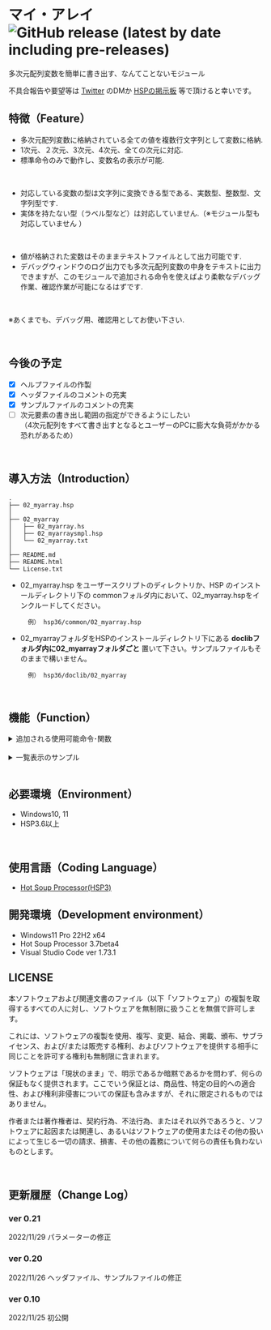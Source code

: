 # マイ・アレイ ![GitHub release (latest by date including pre-releases)](https://img.shields.io/github/v/release/YUZRANIUM/02_myarray?include_prereleases&style=flat-square)

多次元配列変数を簡単に書き出す、なんてことないモジュール

不具合報告や要望等は [Twitter](https://twitter.com/YUZRANIUM) のDMか [HSPの掲示板](http://hsp.tv/play/pforum.php) 等で頂けると幸いです。

## 特徴（Feature）

* 多次元配列変数に格納されている全ての値を複数行文字列として変数に格納.
* 1次元、２次元、3次元、4次元、全ての次元に対応.
* 標準命令のみで動作し、変数名の表示が可能.

<br>

* 対応している変数の型は文字列に変換できる型である、実数型、整数型、文字列型です.
* 実体を持たない型（ラベル型など）は対応していません.（※モジュール型も対応していません ）

<br>

* 値が格納された変数はそのままテキストファイルとして出力可能です.
* デバッグウィンドウのログ出力でも多次元配列変数の中身をテキストに出力できますが、このモジュールで追加される命令を使えばより柔軟なデバッグ作業、確認作業が可能になるはずです.

<br>

※あくまでも、デバッグ用、確認用としてお使い下さい.

<br>

## 今後の予定
* [x] ヘルプファイルの作製
* [x] ヘッダファイルのコメントの充実
* [x] サンプルファイルのコメントの充実
* [ ] 次元要素の書き出し範囲の指定ができるようにしたい<br>（4次元配列をすべて書き出すとなるとユーザーのPCに膨大な負荷がかかる恐れがあるため）

<br>

## 導入方法（Introduction）

~~~
.
├── 02_myarray.hsp
│
├── 02_myarray
│   ├── 02_myarray.hs
│   ├── 02_myarraysmpl.hsp
│   └── 02_myarray.txt
│
├── README.md
├── README.html
└── License.txt
~~~

* 02_myarray.hsp をユーザースクリプトのディレクトリか、HSP のインストールディレクトリ下の commonフォルダ内において、02_myarray.hspをインクルードしてください。

        例） hsp36/common/02_myarray.hsp

* 02_myarrayフォルダをHSPのインストールディレクトリ下にある **doclibフォルダ内に02_myarrayフォルダごと** 置いて下さい。サンプルファイルもそのままで構いません。

        例） hsp36/doclib/02_myarray

<br>

## 機能（Function）

<details>

<summary>追加される使用可能命令･関数</summary>

~~~ c
// 条件分岐マクロ    length系で条件分岐し内部命令を呼び出すものです
//
// p1 : 中身を受け取る文字列型変数
// p2 : 多次元配列変数
priarray p1, p2
~~~

</details>

<br>

<details>

<summary>一覧表示のサンプル</summary>

~~~
 表示(2) L=49
(0) = ちゃんと変数名も行数も表示できますよ
(1) = そう、マクロならね

 aray0(21) L=51
(0) = 鳳翔
(1) = 翔鶴
(2) = 瑞鶴
(3) = 赤城
(4) = 加賀
(5) = 龍驤
(6) = 蒼龍
(7) = 飛龍
(8) = 瑞鳳
(9) = 祥鳳
(10) = 隼鷹
(11) = 飛鷹
(12) = 千歳
(13) = 信濃
(14) = 古鷹
(15) = 青葉
(16) = 妙高
(17) = 高雄
(18) = 最上
(19) = 利根
(20) = 改鈴谷

 aray1(4, 6) L=57
(0, 0) = 0.000000
(1, 0) = 0.000000
(2, 0) = 0.000000
(3, 0) = 0.000000
(0, 1) = 0.000000
(1, 1) = 0.000000
(2, 1) = 0.000000
(3, 1) = 0.000000
(0, 2) = 0.000000
(1, 2) = 0.000000
(2, 2) = 0.000000
(3, 2) = 0.000000
(0, 3) = 0.000000
(1, 3) = 0.000000
(2, 3) = 0.000000
(3, 3) = 0.000000
(0, 4) = 0.000000
(1, 4) = 0.000000
(2, 4) = 0.000000
(3, 4) = 0.000000
(0, 5) = 0.000000
(1, 5) = 0.000000
(2, 5) = 0.000000
(3, 5) = 0.000000

 aray2(3, 3, 3) L=58
(0, 0, 0) = 0
(1, 0, 0) = 0
(2, 0, 0) = 0
(0, 1, 0) = 0
(1, 1, 0) = 0
(2, 1, 0) = 0
(0, 2, 0) = 0
(1, 2, 0) = 0
(2, 2, 0) = 0
(0, 0, 1) = 0
(1, 0, 1) = 0
(2, 0, 1) = 0
(0, 1, 1) = 0
(1, 1, 1) = 0
(2, 1, 1) = 0
(0, 2, 1) = 0
(1, 2, 1) = 0
(2, 2, 1) = 0
(0, 0, 2) = 0
(1, 0, 2) = 0
(2, 0, 2) = 0
(0, 1, 2) = 0
(1, 1, 2) = 0
(2, 1, 2) = 0
(0, 2, 2) = 0
(1, 2, 2) = 0
(2, 2, 2) = 0

 aray3(3, 2, 3, 2) L=58
(0, 0, 0, 0) = 0
(1, 0, 0, 0) = 0
(2, 0, 0, 0) = 0
(0, 1, 0, 0) = 0
(1, 1, 0, 0) = 0
(2, 1, 0, 0) = 0
(0, 0, 1, 0) = 0
(1, 0, 1, 0) = 0
(2, 0, 1, 0) = 0
(0, 1, 1, 0) = 0
(1, 1, 1, 0) = 0
(2, 1, 1, 0) = 0
(0, 0, 2, 0) = 0
(1, 0, 2, 0) = 0
(2, 0, 2, 0) = 0
(0, 1, 2, 0) = 0
(1, 1, 2, 0) = 0
(2, 1, 2, 0) = 0
(0, 0, 0, 1) = 0
(1, 0, 0, 1) = 0
(2, 0, 0, 1) = 0
(0, 1, 0, 1) = 0
(1, 1, 0, 1) = 0
(2, 1, 0, 1) = 0
(0, 0, 1, 1) = 0
(1, 0, 1, 1) = 0
(2, 0, 1, 1) = 0
(0, 1, 1, 1) = 0
(1, 1, 1, 1) = 0
(2, 1, 1, 1) = 0
(0, 0, 2, 1) = 0
(1, 0, 2, 1) = 0
(2, 0, 2, 1) = 0
(0, 1, 2, 1) = 0
(1, 1, 2, 1) = 0
(2, 1, 2, 1) = 0

 test1(15) L=60
(0) = 0
(1) = 0
(2) = 0
(3) = 0
(4) = 0
(5) = 0
(6) = 0
(7) = 0
(8) = 0
(9) = 0
(10) = 0
(11) = 0
(12) = 0
(13) = 0
(14) = 0

 test1(15) L=64
(0) = 0
(1) = 1
(2) = 2
(3) = 3
(4) = 4
(5) = 5
(6) = 6
(7) = 7
(8) = 8
(9) = 9
(10) = 10
(11) = 11
(12) = 12
(13) = 13
(14) = 14


~~~

</details>

<br>

## 必要環境（Environment）

* Windows10, 11
* HSP3.6以上

<br>

## 使用言語（Coding Language）

* [Hot Soup Processor(HSP3)](https://hsp.tv/)


## 開発環境（Development environment）

* Windows11 Pro 22H2 x64
* Hot Soup Processor 3.7beta4
* Visual Studio Code ver 1.73.1


## LICENSE

本ソフトウェアおよび関連文書のファイル（以下「ソフトウェア」）の複製を取得するすべての人に対し、ソフトウェアを無制限に扱うことを無償で許可します。

これには、ソフトウェアの複製を使用、複写、変更、結合、掲載、頒布、サブライセンス、および/または販売する権利、およびソフトウェアを提供する相手に同じことを許可する権利も無制限に含まれます。


ソフトウェアは「現状のまま」で、明示であるか暗黙であるかを問わず、何らの保証もなく提供されます。ここでいう保証とは、商品性、特定の目的への適合性、および権利非侵害についての保証も含みますが、それに限定されるものではありません。

作者または著作権者は、契約行為、不法行為、またはそれ以外であろうと、ソフトウェアに起因または関連し、あるいはソフトウェアの使用またはその他の扱いによって生じる一切の請求、損害、その他の義務について何らの責任も負わないものとします。

<br>

## 更新履歴（Change Log）

### ver 0.21
2022/11/29
パラメーターの修正

### ver 0.20
2022/11/26
ヘッダファイル、サンプルファイルの修正

### ver 0.10
2022/11/25
初公開